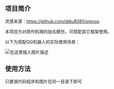 ## 项目简介

灵感来源：https://github.com/ddiu8081/oreooo

本项目为对原作机理的拙劣模仿，可搭配其它框架使用。

以下为搭配QQ机器人的实际使用场景：

![在这里插入图片描述](https://img-blog.csdnimg.cn/20210530180933805.png?x-oss-process=image/watermark,type_ZmFuZ3poZW5naGVpdGk,shadow_10,text_aHR0cHM6Ly9ibG9nLmNzZG4ubmV0L3UwMTE4OTc2Nzk=,size_16,color_FFFFFF,t_70)



## 使用方法

只要源代码程序和图片在同一目录下即可